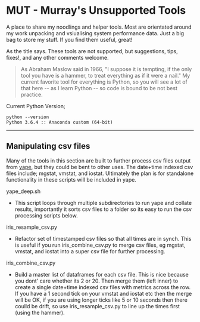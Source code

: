 # MUT - Murray's Unsupported Tools

A place to share my noodlings and helper tools. Most are orientated around my work unpacking and vsiualising system performance data. Just a big bag to store my stuff. If you find them useful, great!

As the title says. These tools are not supported, but suggestions, tips, fixes!, and any other comments welcome.  

> As Abraham Maslow said in 1966, "I suppose it is tempting, if the only tool you have is a hammer, to treat everything as if it were a nail." My current favorite tool for everything is Python, so you will see a lot of that here -- as I learn Python -- so code is bound to be not best practice.

Current Python Version;

	python --version
	Python 3.6.4 :: Anaconda custom (64-bit)

<hr>

## Manipulating csv files

Many of the tools in this section are built to further process csv files output from [yape](https://github.com/murrayo/yape), but they could be bent to other uses. The date+time indexed csv files include; mgstat, vmstat, and iostat. Ultimately the plan is for standalone functionality in these scripts will be included in yape.

yape\_deep.sh
- This script loops through multiple subdirectories to run yape and collate results, importantly it sorts csv files to a folder so its easy to run the csv processing scripts below.

iris\_resample\_csv.py 
- Refactor set of timestamped csv files so that all times are in synch. This is useful if you run iris\_combine\_csv.py to merge csv files, eg mgstat, vmstat, and iostat into a super csv file for further processing.

iris\_combine\_csv.py
- Build a master list of dataframes for each csv file. This is nice because you dont' care whether its 2 or 20. Then merge them (left inner) to create a single date+time indexed csv files with metrics across the row. If you have a 1 second tick on your vmstat and iostat etc then the merge will be OK, if you are using longer ticks like 5 or 10 seconds then there coulld be drift, so use iris\_resample\_csv.py to line up the times first (using the hammer).


